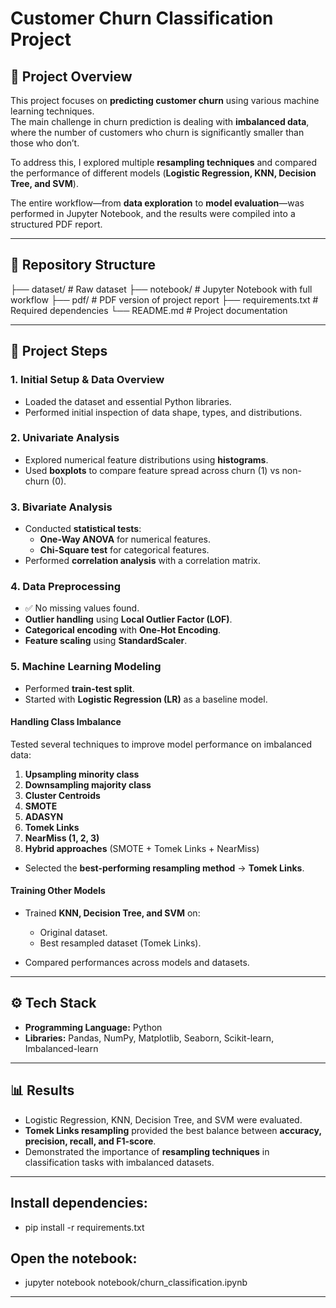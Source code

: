# Customer Churn Classification Project

## 📌 Project Overview
This project focuses on **predicting customer churn** using various machine learning techniques.  
The main challenge in churn prediction is dealing with **imbalanced data**, where the number of customers who churn is significantly smaller than those who don’t.  

To address this, I explored multiple **resampling techniques** and compared the performance of different models (**Logistic Regression, KNN, Decision Tree, and SVM**).  

The entire workflow—from **data exploration** to **model evaluation**—was performed in Jupyter Notebook, and the results were compiled into a structured PDF report.

---

## 📂 Repository Structure
├── dataset/ # Raw dataset
├── notebook/ # Jupyter Notebook with full workflow
├── pdf/ # PDF version of project report
├── requirements.txt # Required dependencies
└── README.md # Project documentation

---

## 🔑 Project Steps

### 1. Initial Setup & Data Overview
- Loaded the dataset and essential Python libraries.  
- Performed initial inspection of data shape, types, and distributions.  

### 2. Univariate Analysis
- Explored numerical feature distributions using **histograms**.  
- Used **boxplots** to compare feature spread across churn (1) vs non-churn (0).  

### 3. Bivariate Analysis
- Conducted **statistical tests**:  
  - **One-Way ANOVA** for numerical features.  
  - **Chi-Square test** for categorical features.  
- Performed **correlation analysis** with a correlation matrix.  

### 4. Data Preprocessing
- ✅ No missing values found.  
- **Outlier handling** using **Local Outlier Factor (LOF)**.  
- **Categorical encoding** with **One-Hot Encoding**.  
- **Feature scaling** using **StandardScaler**.  

### 5. Machine Learning Modeling
- Performed **train-test split**.  
- Started with **Logistic Regression (LR)** as a baseline model.  

#### Handling Class Imbalance
Tested several techniques to improve model performance on imbalanced data:
1. **Upsampling minority class**  
2. **Downsampling majority class**  
3. **Cluster Centroids**  
4. **SMOTE**  
5. **ADASYN**  
6. **Tomek Links**  
7. **NearMiss (1, 2, 3)**  
8. **Hybrid approaches** (SMOTE + Tomek Links + NearMiss)  

- Selected the **best-performing resampling method** → **Tomek Links**.  

#### Training Other Models
- Trained **KNN, Decision Tree, and SVM** on:  
  - Original dataset.  
  - Best resampled dataset (Tomek Links).  

- Compared performances across models and datasets.

---

## ⚙️ Tech Stack
- **Programming Language:** Python  
- **Libraries:** Pandas, NumPy, Matplotlib, Seaborn, Scikit-learn, Imbalanced-learn  

---

## 📊 Results
- Logistic Regression, KNN, Decision Tree, and SVM were evaluated.  
- **Tomek Links resampling** provided the best balance between **accuracy, precision, recall, and F1-score**.  
- Demonstrated the importance of **resampling techniques** in classification tasks with imbalanced datasets.  

---
## Install dependencies:
- pip install -r requirements.txt

## Open the notebook:
- jupyter notebook notebook/churn_classification.ipynb

---
